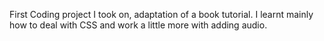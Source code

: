 First Coding project I took on, adaptation of a book tutorial. 
I learnt mainly how to deal with CSS and work a little more with adding audio. 
